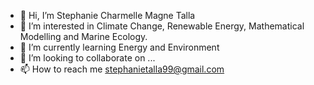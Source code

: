 - 👋 Hi, I’m Stephanie Charmelle Magne Talla
- 👀 I’m interested in Climate Change, Renewable Energy, Mathematical Modelling and Marine Ecology.
- 🌱 I’m currently learning Energy and Environment
- 💞️ I’m looking to collaborate on ...
- 📫 How to reach me stephanietalla99@gmail.com

<!---
Stephanie-Talla/Stephanie-Talla is a ✨ special ✨ repository because its `README.md` (this file) appears on your GitHub profile.
You can click the Preview link to take a look at your changes.
--->
